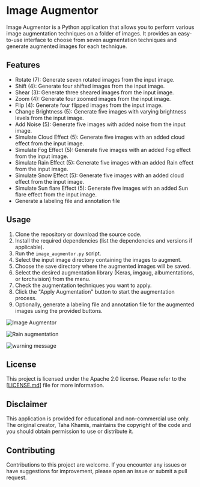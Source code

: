 # Image Augmentor

Image Augmentor is a Python application that allows you to perform various image augmentation techniques on a folder of images. It provides an easy-to-use interface to choose from seven augmentation techniques and generate augmented images for each technique.



## Features

- Rotate (7): Generate seven rotated images from the input image.
- Shift (4): Generate four shifted images from the input image.
- Shear (3): Generate three sheared images from the input image.
- Zoom (4): Generate four zoomed images from the input image.
- Flip (4): Generate four flipped images from the input image.
- Change Brightness (5): Generate five images with varying brightness levels from the input image.
- Add Noise (5): Generate five images with added noise from the input image.
- Simulate Cloud Effect (5): Generate five images with an added cloud effect from the input image.
- Simulate Fog Effect (5): Generate five images with an added Fog effect from the input image.
- Simulate Rain Effect (5): Generate five images with an added Rain effect from the input image.
- Simulate Snow Effect (5): Generate five images with an added cloud effect from the input image.
- Simulate Sun flare Effect (5): Generate five images with an added Sun flare effect from the input image.
- Generate a labeling file and annotation file

## Usage

1. Clone the repository or download the source code.
2. Install the required dependencies (list the dependencies and versions if applicable).
3. Run the `image_augmentor.py` script.
4. Select the input image directory containing the images to augment.
5. Choose the save directory where the augmented images will be saved.
6. Select the desired augmentation library (Keras, imgaug, albumentations, or torchvision) from the menu.
7. Check the augmentation techniques you want to apply.
8. Click the "Apply Augmentation" button to start the augmentation process.
9. Optionally, generate a labeling file and annotation file for the augmented images using the provided buttons.

![Image Augmentor](https://github.com/TahaKh99/Image_Augmentor/assets/100087116/4d2ab3df-da27-442a-a05a-a1910776f517)

![Rain augmentation ](https://github.com/TahaKh99/Image_Augmentor/assets/100087116/8dec81da-9753-47b0-a236-af7007f77c5f)

![warning message ](https://github.com/TahaKh99/Image_Augmentor/assets/100087116/345d89bd-e9ef-4a27-971c-986ca39cb5d2)

## License

This project is licensed under the Apache 2.0 license. Please refer to the [[LICENSE.md](https://github.com/TahaKh99/Image_Augmentor/blob/main/LICENSE)] file for more information.

## Disclaimer

This application is provided for educational and non-commercial use only. The original creator, Taha Khamis, maintains the copyright of the code and you should obtain permission to use or distribute it.

## Contributing

Contributions to this project are welcome. If you encounter any issues or have suggestions for improvement, please open an issue or submit a pull request.

